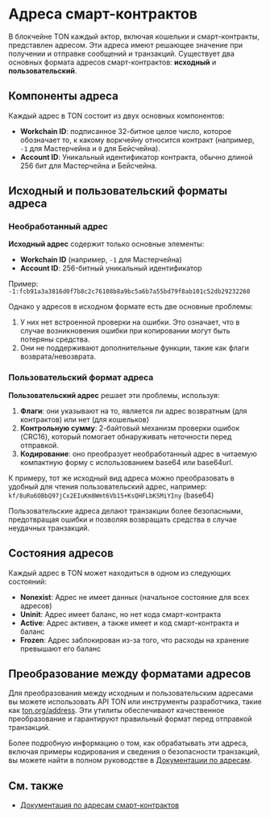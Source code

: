 # Адреса смарт-контрактов

[//]: # "TODO, это gpt"

В блокчейне TON каждый актор, включая кошельки и смарт-контракты, представлен адресом. Эти адреса имеют решающее значение при получении и отправке сообщений и транзакций. Существует два основных формата адресов смарт-контрактов: **исходный** и **пользовательский**.

## Компоненты адреса

Каждый адрес в TON состоит из двух основных компонентов:

- **Workchain ID**: подписанное 32-битное целое число, которое обозначает то, к какому воркчейну относится контракт (например, `-1` для Мастерчейна и `0` для Бейсчейна).
- **Account ID**: Уникальный идентификатор контракта, обычно длиной 256 бит для Мастерчейна и Бейсчейна.

## Исходный и пользовательский форматы адреса

### Необработанный адрес

**Исходный адрес** содержит только основные элементы:

- **Workchain ID** (например, `-1` для Мастерчейна)
- **Account ID**: 256-битный уникальный идентификатор

Пример:\
`-1:fcb91a3a3816d0f7b8c2c76108b8a9bc5a6b7a55bd79f8ab101c52db29232260`

Однако у адресов в исходном формате есть две основные проблемы:

1. У них нет встроенной проверки на ошибки. Это означает, что в случае возникновения ошибки при копировании могут быть потеряны средства.
2. Они не поддерживают дополнительные функции, такие как флаги возврата/невозврата.

### Пользовательский формат адреса

**Пользовательский адрес** решает эти проблемы, используя:

1. **Флаги**: они указывают на то, является ли адрес возвратным (для контрактов) или нет (для кошельков)
2. **Контрольную сумму**: 2-байтовый механизм проверки ошибок (CRC16), который помогает обнаруживать неточности перед отправкой.
3. **Кодирование**: оно преобразует необработанный адрес в читаемую компактную форму с использованием base64 или base64url.

К примеру, тот же исходный вид адреса можно преобразовать в удобный для чтения пользовательский адрес, например:\
`kf/8uRo6OBbQ97jCx2EIuKm8Wmt6Vb15+KsQHFLbKSMiYIny` (base64)

Пользовательские адреса делают транзакции более безопасными, предотвращая ошибки и позволяя возвращать средства в случае неудачных транзакций.

## Состояния адресов

Каждый адрес в TON может находиться в одном из следующих состояний:

- **Nonexist**: Адрес не имеет данных (начальное состояние для всех адресов)
- **Uninit**: Адрес имеет баланс, но нет кода смарт-контракта
- **Active**: Адрес активен, а также имеет и код смарт-контракта и баланс
- **Frozen**: Адрес заблокирован из-за того, что расходы на хранение превышают его баланс

## Преобразование между форматами адресов

Для преобразования между исходным и пользовательским адресами вы можете использовать API TON или инструменты разработчика, такие как [ton.org/address](https://ton.org/address). Эти утилиты обеспечивают качественное преобразование и гарантируют правильный формат перед отправкой транзакций.

Более подробную информацию о том, как обрабатывать эти адреса, включая примеры кодирования и сведения о безопасности транзакций, вы можете найти в полном руководстве в [Документации по адресам](/v3/documentation/smart-contracts/addresses).

## См. также

- [Документация по адресам смарт-контрактов](/v3/documentation/smart-contracts/addresses)
